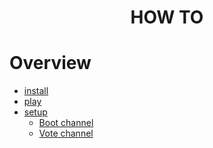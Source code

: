 <h1 align="center">
HOW TO
</h1>

# Overview
- [install](https://mono-sgwc.github.io/Buckshot-Roulette-Discord-Bot/web/how-to/install.html)
- [play](https://mono-sgwc.github.io/Buckshot-Roulette-Discord-Bot/web/how-to/play.html)
- [setup](https://mono-sgwc.github.io/Buckshot-Roulette-Discord-Bot/web/how-to/setup.html)
    - [Boot channel](https://mono-sgwc.github.io/Buckshot-Roulette-Discord-Bot/web/how-to/boot.html)
    - [Vote channel](https://mono-sgwc.github.io/Buckshot-Roulette-Discord-Bot/web/how-to/vote.html)